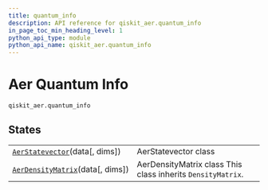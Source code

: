 ```yaml
---
title: quantum_info
description: API reference for qiskit_aer.quantum_info
in_page_toc_min_heading_level: 1
python_api_type: module
python_api_name: qiskit_aer.quantum_info
---
```


<span id="module-qiskit_aer.quantum_info" />

# Aer Quantum Info

<span id="module-qiskit_aer.quantum_info" />

`qiskit_aer.quantum_info`

## States

|                                                                                                                          |                                                             |
| ------------------------------------------------------------------------------------------------------------------------ | ----------------------------------------------------------- |
| [`AerStatevector`](qiskit_aer.quantum_info.AerStatevector "qiskit_aer.quantum_info.AerStatevector")(data\[, dims])       | AerStatevector class                                        |
| [`AerDensityMatrix`](qiskit_aer.quantum_info.AerDensityMatrix "qiskit_aer.quantum_info.AerDensityMatrix")(data\[, dims]) | AerDensityMatrix class This class inherits `DensityMatrix`. |

